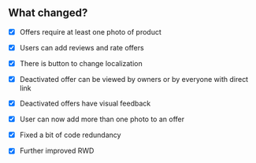 ## What changed?
- [x] Offers require at least one photo of product
- [x] Users can add reviews and rate offers 
- [x] There is button to change localization
- [x] Deactivated offer can be viewed by owners or by everyone with direct link
- [x] Deactivated offers have visual feedback
- [x] User can now add more than one photo to an offer
- [x] Fixed a bit of code redundancy
- [x] Further improved RWD

